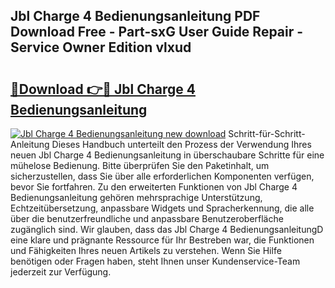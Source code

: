 ## Jbl Charge 4 Bedienungsanleitung PDF Download Free - Part-sxG User Guide Repair - Service Owner Edition vlxud

# <h2><a href="http://df68du.blite.top/?on=Jbl+Charge+4+Bedienungsanleitung">🔗Download 👉🔴 Jbl Charge 4 Bedienungsanleitung</a></h2>

[![Jbl Charge 4 Bedienungsanleitung new download](https://i.imgur.com/lujVjoI.png)](http://df68du.blite.top/?on=Jbl+Charge+4+Bedienungsanleitung)
Schritt-für-Schritt-Anleitung Dieses Handbuch unterteilt den Prozess der Verwendung Ihres neuen Jbl Charge 4 Bedienungsanleitung in überschaubare Schritte für eine mühelose Bedienung. Bitte überprüfen Sie den Paketinhalt, um sicherzustellen, dass Sie über alle erforderlichen Komponenten verfügen, bevor Sie fortfahren. Zu den erweiterten Funktionen von Jbl Charge 4 Bedienungsanleitung gehören mehrsprachige Unterstützung, Echtzeitübersetzung, anpassbare Widgets und Spracherkennung, die alle über die benutzerfreundliche und anpassbare Benutzeroberfläche zugänglich sind. Wir glauben, dass das Jbl Charge 4 BedienungsanleitungD eine klare und prägnante Ressource für Ihr Bestreben war, die Funktionen und Fähigkeiten Ihres neuen Artikels zu verstehen. Wenn Sie Hilfe benötigen oder Fragen haben, steht Ihnen unser Kundenservice-Team jederzeit zur Verfügung.
